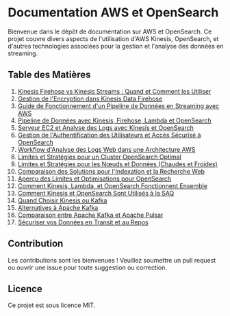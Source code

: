 # Documentation AWS et OpenSearch

Bienvenue dans le dépôt de documentation sur AWS et OpenSearch. Ce projet couvre divers aspects de l'utilisation d'AWS Kinesis, OpenSearch, et d'autres technologies associées pour la gestion et l'analyse des données en streaming.

## Table des Matières

1. [Kinesis Firehose vs Kinesis Streams : Quand et Comment les Utiliser](./01-Kinesis%20Firehose%20vs%20Kinesis%20Streams%20:%20Quand%20et%20Comment%20les%20Utiliser.md)
2. [Gestion de l'Encryption dans Kinesis Data Firehose](./02-Gestion%20de%20l'Encryption%20dans%20Kinesis%20Data%20Firehose.md)
3. [Guide de Fonctionnement d'un Pipeline de Données en Streaming avec AWS](./03-Guide%20de%20Fonctionnement%20d'un%20Pipeline%20de%20Données%20en%20Streaming%20avec%20AWS.md)
4. [Pipeline de Données avec Kinesis, Firehose, Lambda et OpenSearch](./04-Pipeline%20de%20Données%20avec%20Kinesis,%20Firehose,%20Lambda%20et%20OpenSearch.md)
5. [Serveur EC2 et Analyse des Logs avec Kinesis et OpenSearch](./05-Serveur%20EC2%20et%20Analyse%20des%20Logs%20avec%20Kinesis%20et%20OpenSearch.md)
6. [Gestion de l'Authentification des Utilisateurs et Accès Sécurisé à OpenSearch](./06-Gestion%20de%C2%A0l'Authentification%C2%A0des%C2%A0Utilisateurs%C2%A0et%C2%A0Accès%C2%A0Sécurisé%C2%A0à%C2%A0OpenSearch.md)
7. [Workflow d'Analyse des Logs Web dans une Architecture AWS](./07-Workflow%C2%A0d'Analyse%C2%A0des%C2%A0Logs%C2%A0Web%C2%A0dans%C2%A0une%C2%A0Architecture%C2%A0AWS.md)
8. [Limites et Stratégies pour un Cluster OpenSearch Optimal](./08-Limites%C2%A0et%C2%A0Stratégies%C2%A0pour%C2%A0un%C2%A0Cluster%C2%A0OpenSearch%C2%A0Optimal.md)
9. [Limites et Stratégies pour les Nœuds et Données (Chaudes et Froides)](./09-Limites%C2%A0et%C2%A0Stratégies%C2%A0pour%C2%A0les%C2%A0Nœuds%C2%A0et%C2%A0Données.md)
10. [Comparaison des Solutions pour l'Indexation et la Recherche Web](./10-Comparaison%cC%B7A7tC3A9ntrc3A9ePulsar.md)
11. [Aperçu des Limites et Optimisations pour OpenSearch](./11-Aperçu%cC%B7A7tC3A9ntrc3A9ePulsar.md)
12. [Comment Kinesis, Lambda, et OpenSearch Fonctionnent Ensemble](./12-Comment%cC%B7A7tC3A9ntrc3A9ePulsar.md)
13. [Comment Kinesis et OpenSearch Sont Utilisés à la SAQ](./13-Comment%cC%B7A7tC3A9ntrc3A9ePulsar.md)
14. [Quand Choisir Kinesis ou Kafka](./14-Quand%cC%B7A7tC3A9ntrc3A9ePulsar.md)
15. [Alternatives à Apache Kafka](./15-Alternatives%cC%B7A7tC3A9ntrc3A9ePulsar.md)
16. [Comparaison entre Apache Kafka et Apache Pulsar](./16-Comparaison%cC%B7A7tC3A9ntrc3A9ePulsar.md)
17. [Sécuriser vos Données en Transit et au Repos](./17-Sécuriser%20vos%20Données%20en%20Transit%20et%20au%20Repos.md)

## Contribution

Les contributions sont les bienvenues ! Veuillez soumettre un pull request ou ouvrir une issue pour toute suggestion ou correction.

## Licence

Ce projet est sous licence MIT.
